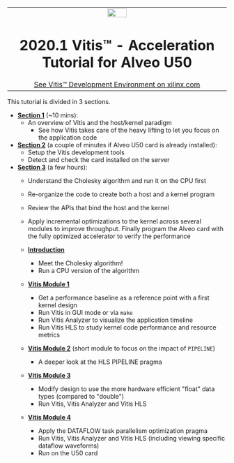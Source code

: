 <table width="100%">
 <tr width="100%">
    <td align="center"><img src="https://www.xilinx.com/content/dam/xilinx/imgs/press/media-kits/corporate/xilinx-logo.png" width="30%"/><h1>2020.1 Vitis™ - Acceleration Tutorial for Alveo U50</h1>
    <a href="https://www.xilinx.com/products/design-tools/vitis.html">See Vitis™ Development Environment on xilinx.com</a>
    </td>
 </tr>
</table>

This tutorial is divided in 3 sections.
* [**Section 1**](./Section_1-Workflows) (~10 mins):
  + An overview of Vitis and the host/kernel paradigm 
    * See how Vitis takes care of the heavy lifting to let you focus on the application code
* [**Section 2**](./Section_2-System_Setup) (a couple of minutes if Alveo U50 card is already installed):
  + Setup the Vitis development tools
  + Detect and check the card installed on the server 
* [**Section 3**](./Section_3-Algorithm_Acceleration) (a few hours):
  + Understand the Cholesky algorithm and run it on the CPU first
  + Re-organize the code to create both a host and a kernel program
  + Review the APIs that bind the host and the kernel
  + Apply incremental optimizations to the kernel across several modules to improve throughput. Finally program the Alveo card with the fully optimized accelerator to verify the performance
    
  + [**Introduction**](./docs/cpu_src)
    * Meet the Cholesky algorithm!
    * Run a CPU version of the algorithm
  + [**Vitis Module 1**](./docs/module1_baseline)
    * Get a performance baseline as a reference point with a first kernel design
    * Run Vitis in GUI mode or via <code>make</code>
    * Run Vitis Analyzer to visualize the application timeline
    * Run Vitis HLS to study kernel code performance and resource metrics
  + [**Vitis Module 2**](./docs/module2_pipeline) (short module to focus on the impact of <code>PIPELINE</code>)
    * A deeper look at the HLS PIPELINE pragma
  + [**Vitis Module 3**](./docs/module3_datatype)
    * Modify design to use the more hardware efficient "float" data types (compared to "double")
    * Run Vitis, Vitis Analyzer and Vitis HLS
  + [**Vitis Module 4**](./docs/module4_dataflow)
    * Apply the DATAFLOW task parallelism optimization pragma
    * Run Vitis, Vitis Analyzer and Vitis HLS (including viewing specific dataflow waveforms)
    * Run on the U50 card
